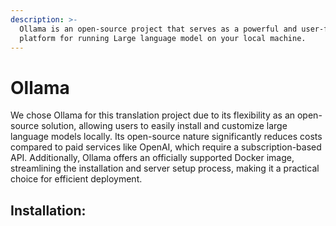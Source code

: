 ```yaml
---
description: >-
  Ollama is an open-source project that serves as a powerful and user-friendly
  platform for running Large language model on your local machine.
---
```


# Ollama

We chose Ollama for this translation project due to its flexibility as an open-source solution, allowing users to easily install and customize large language models locally. Its open-source nature significantly reduces costs compared to paid services like OpenAI, which require a subscription-based API. Additionally, Ollama offers an officially supported Docker image, streamlining the installation and server setup process, making it a practical choice for efficient deployment.

## Installation:

